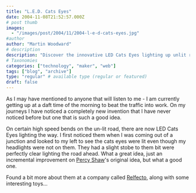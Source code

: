 ```yaml
---
title: "L.E.D. Cats Eyes"
date: 2004-11-08T21:52:57.000Z
# post thumb
images:
  - "/images/post/2004/11/2004-l-e-d-cats-eyes.jpg"
#author
author: "Martin Woodward"
# description
description: "Discover the innovative LED Cats Eyes lighting up unlit roads, enhancing safety on high-speed bends for early commuters."
# Taxonomies
categories: ["technology", "maker", "web"]
tags: ["blog", "archive"]
type: "regular" # available type (regular or featured)
draft: false
---
```


As I may have mentioned to anyone that will listen to me - I am currently getting up at a daft time of the morning to beat the traffic into work. On my journeys I have noticed a completely new invention that I have never noticed before but one that is such a good idea.

On certain high speed bends on the un-lit road, there are now LED Cats Eyes lighting the way. I first noticed them when I was coming out of a junction and looked to my left to see the cats eyes were lit even though my headlights were not on them. They had a slight stobe to them bit were perfectly clear lighting the road ahead. What a great idea, just an incremental improvement on [Percy Shaw](http://www.design-technology.info/inventors/page14.htm)'s original idea, but what a good one.

Found a bit more about them at a company called [Relfecto](http://reflecto.co.uk/products_active.html), along with some interesting toys...
